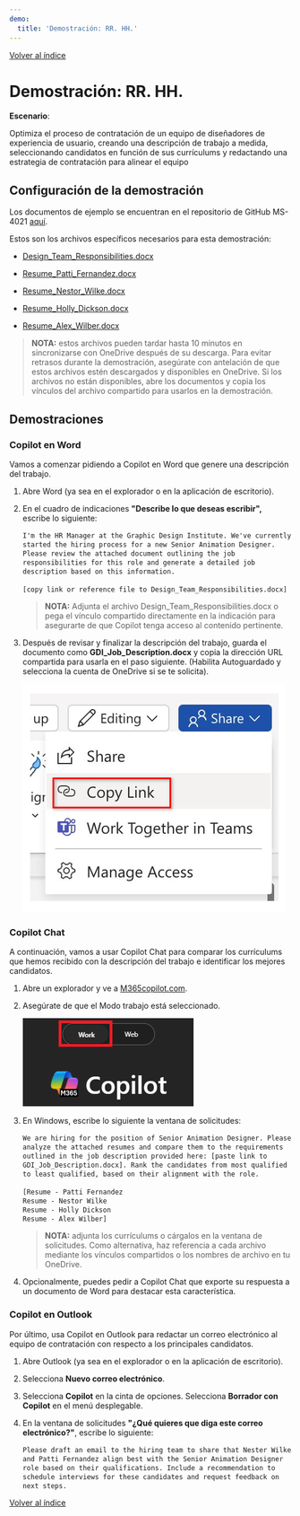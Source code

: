 ```yaml
---
demo:
  title: 'Demostración: RR. HH.'
---
```


[Volver al índice](https://microsoftlearning.github.io/MS-4021-Copilot-Immersion-Experience/)

# Demostración: RR. HH.

**Escenario**:  

Optimiza el proceso de contratación de un equipo de diseñadores de experiencia de usuario, creando una descripción de trabajo a medida, seleccionando candidatos en función de sus currículums y redactando una estrategia de contratación para alinear el equipo

## Configuración de la demostración

Los documentos de ejemplo se encuentran en el repositorio de GitHub MS-4021 [aquí](https://github.com/MicrosoftLearning/MS-4021-Copilot-Immersion-Experience/tree/master/ResourceFiles).

Estos son los archivos específicos necesarios para esta demostración:

- [Design_Team_Responsibilities.docx](https://github.com/MicrosoftLearning/MS-4021-Copilot-Immersion-Experience/raw/master/ResourceFiles/Graphic_Design_Institute_Design_Team_Responsibilities.docx)

- [Resume_Patti_Fernandez.docx](https://github.com/MicrosoftLearning/MS-4021-Copilot-Immersion-Experience/raw/master/ResourceFiles/Resume_Patti_Fernandez.docx)

- [Resume_Nestor_Wilke.docx](https://github.com/MicrosoftLearning/MS-4021-Copilot-Immersion-Experience/raw/master/ResourceFiles/Resume_Nestor_Wilke.docx)

- [Resume_Holly_Dickson.docx](https://github.com/MicrosoftLearning/MS-4021-Copilot-Immersion-Experience/raw/master/ResourceFiles/Resume_Holly_Dickson.docx)

- [Resume_Alex_Wilber.docx](https://github.com/MicrosoftLearning/MS-4021-Copilot-Immersion-Experience/raw/master/ResourceFiles/Resume_Alex_Wilber.docx)

> **NOTA:** estos archivos pueden tardar hasta 10 minutos en sincronizarse con OneDrive después de su descarga. Para evitar retrasos durante la demostración, asegúrate con antelación de que estos archivos estén descargados y disponibles en OneDrive. Si los archivos no están disponibles, abre los documentos y copia los vínculos del archivo compartido para usarlos en la demostración.

## Demostraciones

### Copilot en Word

Vamos a comenzar pidiendo a Copilot en Word que genere una descripción del trabajo.

1. Abre Word (ya sea en el explorador o en la aplicación de escritorio).

1. En el cuadro de indicaciones **"Describe lo que deseas escribir",** escribe lo siguiente:

    ```text
    I'm the HR Manager at the Graphic Design Institute. We've currently started the hiring process for a new Senior Animation Designer. Please review the attached document outlining the job responsibilities for this role and generate a detailed job description based on this information.

    [copy link or reference file to Design_Team_Responsibilities.docx]
    ```

    > **NOTA:** Adjunta el archivo Design_Team_Responsibilities.docx o pega el vínculo compartido directamente en la indicación para asegurarte de que Copilot tenga acceso al contenido pertinente.

1. Después de revisar y finalizar la descripción del trabajo, guarda el documento como **GDI_Job_Description.docx** y copia la dirección URL compartida para usarla en el paso siguiente. (Habilita Autoguardado y selecciona la cuenta de OneDrive si se te solicita).

    ![Comparte el vínculo.](../Demos/Media/share-menu-with-copy-link-9fd1c60a.png)

### Copilot Chat

A continuación, vamos a usar Copilot Chat para comparar los currículums que hemos recibido con la descripción del trabajo e identificar los mejores candidatos.

1. Abre un explorador y ve a [M365copilot.com](https://m365copilot.com/).

1. Asegúrate de que el Modo trabajo está seleccionado.

    ![Captura de pantalla que muestra la pestaña modo web.](../Prompts/Media/work-mode.png)

1. En Windows, escribe lo siguiente la ventana de solicitudes:

    ```text
    We are hiring for the position of Senior Animation Designer. Please analyze the attached resumes and compare them to the requirements outlined in the job description provided here: [paste link to GDI_Job_Description.docx]. Rank the candidates from most qualified to least qualified, based on their alignment with the role.

    [Resume - Patti Fernandez
    Resume - Nestor Wilke
    Resume - Holly Dickson
    Resume - Alex Wilber]
    ```

    > **NOTA:** adjunta los currículums o cárgalos en la ventana de solicitudes. Como alternativa, haz referencia a cada archivo mediante los vínculos compartidos o los nombres de archivo en tu OneDrive.

1. Opcionalmente, puedes pedir a Copilot Chat que exporte su respuesta a un documento de Word para destacar esta característica.

### Copilot en Outlook

Por último, usa Copilot en Outlook para redactar un correo electrónico al equipo de contratación con respecto a los principales candidatos.

1. Abre Outlook (ya sea en el explorador o en la aplicación de escritorio).

1. Selecciona **Nuevo correo electrónico**.

1. Selecciona **Copilot** en la cinta de opciones. Selecciona **Borrador con Copilot** en el menú desplegable.

1. En la ventana de solicitudes **"¿Qué quieres que diga este correo electrónico?"**, escribe lo siguiente:

    ```text
    Please draft an email to the hiring team to share that Nester Wilke and Patti Fernandez align best with the Senior Animation Designer role based on their qualifications. Include a recommendation to schedule interviews for these candidates and request feedback on next steps.
    ```

[Volver al índice](https://microsoftlearning.github.io/MS-4021-Copilot-Immersion-Experience/)
